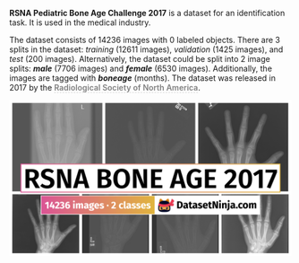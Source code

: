 **RSNA Pediatric Bone Age Challenge 2017** is a dataset for an identification task. It is used in the medical industry. 

The dataset consists of 14236 images with 0 labeled objects. There are 3 splits in the dataset: *training* (12611 images), *validation* (1425 images), and *test* (200 images). Alternatively, the dataset could be split into 2 image splits: ***male*** (7706 images) and ***female*** (6530 images). Additionally, the images are tagged with ***boneage*** (months). The dataset was released in 2017 by the <span style="font-weight: 600; color: grey; border-bottom: 1px dashed #d3d3d3;">Radiological Society of North America</span>.

<img src="https://github.com/dataset-ninja/rsna-bone-age/raw/main/visualizations/poster.png">
